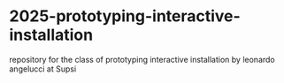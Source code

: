# 2025-prototyping-interactive-installation
repository for the class of prototyping interactive installation by leonardo angelucci at Supsi
